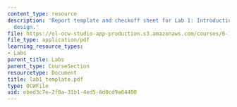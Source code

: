 ```yaml
---
content_type: resource
description: 'Report template and checkoff sheet for Lab 1: Introduction to digital
  design.'
file: https://ol-ocw-studio-app-production.s3.amazonaws.com/courses/6-111-introductory-digital-systems-laboratory-spring-2006/ebed3c7e2f0a31b14ed56d0cd9a64400_lab1_template.pdf
file_type: application/pdf
learning_resource_types:
- Labs
parent_title: Labs
parent_type: CourseSection
resourcetype: Document
title: lab1_template.pdf
type: OCWFile
uid: ebed3c7e-2f0a-31b1-4ed5-6d0cd9a64400
---
```

